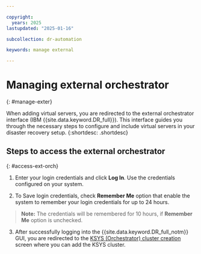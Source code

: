 ```yaml
---

copyright:
  years: 2025
lastupdated: "2025-01-16"

subcollection: dr-automation

keywords: manage external

---
```


# Managing external orchestrator
{: #manage-exter}

When adding virtual servers, you are redirected to the external orchestrator interface (IBM {{site.data.keyword.DR_full}}). This interface guides you through the necessary steps to configure and include virtual servers in your disaster recovery setup.
{:shortdesc: .shortdesc}

## Steps to access the external orchestrator
{: #access-ext-orch}

1. Enter your login credentials and click **Log In**. Use the credentials configured on your system.

2. To Save login credentials, check **Remember Me** option that enable the system to remember your login credentials for up to 24 hours.

 >**Note:** The credentials will be remembered for 10 hours, if **Remember Me** option is unchecked.

3. After successfully logging into the {{site.data.keyword.DR_full_notm}} GUI, you are redirected to the [KSYS (Orchestrator) cluster creation](https://10.32.150.93:3000/login?byCloud=true) screen where you can add the KSYS cluster.
